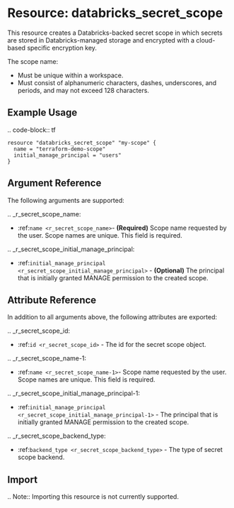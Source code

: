 # Resource: databricks_secret_scope

This resource creates a Databricks-backed secret scope in which secrets are stored in Databricks-managed storage and 
encrypted with a cloud-based specific encryption key. 

The scope name:

* Must be unique within a workspace.
* Must consist of alphanumeric characters, dashes, underscores, and periods, and may not exceed 128 characters.

## Example Usage

.. code-block:: tf

    resource "databricks_secret_scope" "my-scope" {
      name = "terraform-demo-scope"
      initial_manage_principal = "users"
    }

## Argument Reference

The following arguments are supported:

.. _r_secret_scope_name:
* :ref:`name <r_secret_scope_name>`- **(Required)** Scope name requested by the user. Scope names are unique. This field is required.

.. _r_secret_scope_initial_manage_principal:
* :ref:`initial_manage_principal <r_secret_scope_initial_manage_principal>` - **(Optional)** The principal that is initially granted 
MANAGE permission to the created scope.

## Attribute Reference

In addition to all arguments above, the following attributes are exported:

.. _r_secret_scope_id:
* :ref:`id <r_secret_scope_id>` - The id for the secret scope object.

.. _r_secret_scope_name-1:
* :ref:`name <r_secret_scope_name-1>`- Scope name requested by the user. Scope names are unique. This field is required.

.. _r_secret_scope_initial_manage_principal-1:
* :ref:`initial_manage_principal <r_secret_scope_initial_manage_principal-1>` - The principal that is initially granted 
MANAGE permission to the created scope.

.. _r_secret_scope_backend_type:
* :ref:`backend_type <r_secret_scope_backend_type>` - The type of secret scope backend.

## Import

.. Note:: Importing this resource is not currently supported.